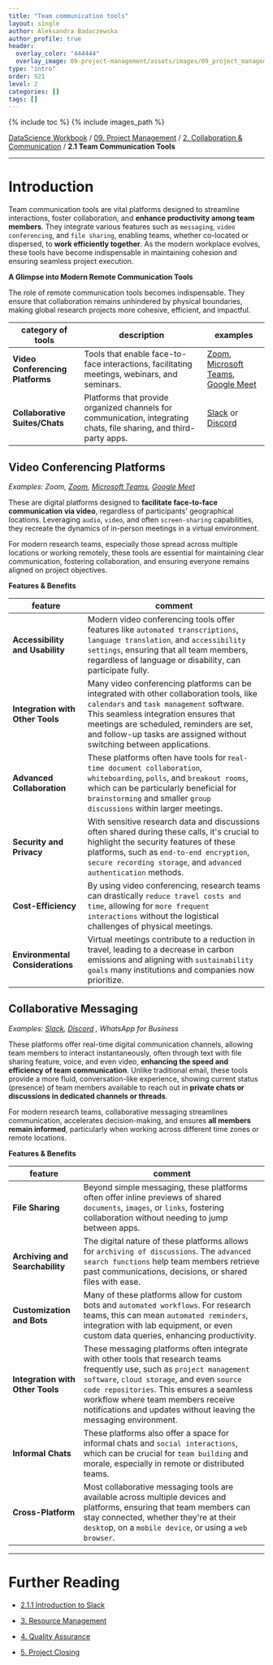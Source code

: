 ```yaml
---
title: "Team communication tools"
layout: single
author: Aleksandra Badaczewska
author_profile: true
header:
  overlay_color: "444444"
  overlay_image: 09-project-management/assets/images/09_project_management_banner.png
type: "intro"
order: 921
level: 2
categories: []
tags: []
---
```


{% include toc %}
{% include images_path %}

[DataScience Workbook](https://datascience.101workbook.org/) / [09. Project Management](../00-ProjectManagement-LandingPage.md) / [2. Collaboration & Communication](00-collaboration-communication.md) / **2.1 Team Communication Tools**

---


# Introduction

Team communication tools are vital platforms designed to streamline interactions, foster collaboration, and **enhance productivity among team members**. They integrate various features such as `messaging`, `video conferencing`, and `file sharing`, enabling teams, whether co-located or dispersed, to **work efficiently together**. As the modern workplace evolves, these tools have become indispensable in maintaining cohesion and ensuring seamless project execution.

**A Glimpse into Modern Remote Communication Tools**

The role of remote communication tools becomes indispensable. They ensure that collaboration remains unhindered by physical boundaries, making global research projects more cohesive, efficient, and impactful.

| category of tools | description | examples |
|-------------------|-------------|----------|
|**Video Conferencing Platforms**|Tools that enable face-to-face interactions, facilitating meetings, webinars, and seminars.|<a href="https://www.zoom.us/" target="_blank">Zoom</a>, <a href="https://www.microsoft.com/en-us/microsoft-teams/group-chat-software" target="_blank">Microsoft Teams</a>, <a href="https://meet.google.com/" target="_blank">Google Meet</a>|
|**Collaborative Suites/Chats**  |Platforms that provide organized channels for communication, integrating chats, file sharing, and third-party apps.|<a href="https://slack.com/" target="_blank">Slack</a> or <a href="https://discord.com/" target="_blank">Discord</a> |



## Video Conferencing Platforms

<i>Examples: Zoom, <a href="https://www.zoom.us/" target="_blank">Zoom</a>, <a href="https://www.microsoft.com/en-us/microsoft-teams/group-chat-software" target="_blank">Microsoft Teams</a>, <a href="https://meet.google.com/" target="_blank">Google Meet</a></i>

These are digital platforms designed to **facilitate face-to-face communication via video**, regardless of participants' geographical locations. Leveraging `audio`, `video`, and often `screen-sharing` capabilities, they recreate the dynamics of in-person meetings in a virtual environment.

For modern research teams, especially those spread across multiple locations or working remotely, these tools are essential for maintaining clear communication, fostering collaboration, and ensuring everyone remains aligned on project objectives.

**Features & Benefits**

| feature | comment |
|---------|---------|
|**Accessibility and Usability**|Modern video conferencing tools offer features like `automated transcriptions`, `language translation`, and `accessibility settings`, ensuring that all team members, regardless of language or disability, can participate fully.|
|**Integration with Other Tools**|Many video conferencing platforms can be integrated with other collaboration tools, like `calendars` and `task management` software. This seamless integration ensures that meetings are scheduled, reminders are set, and follow-up tasks are assigned without switching between applications.|
|**Advanced Collaboration**|These platforms often have tools for r`eal-time document collaboration`, `whiteboarding`, `polls`, and `breakout rooms`, which can be particularly beneficial for `brainstorming` and smaller `group discussions` within larger meetings.|
|**Security and Privacy**|With sensitive research data and discussions often shared during these calls, it's crucial to highlight the security features of these platforms, such as `end-to-end encryption`, `secure recording storage`, and `advanced authentication` methods.|
|**Cost-Efficiency**|By using video conferencing, research teams can drastically `reduce travel costs and time`, allowing for `more frequent interactions` without the logistical challenges of physical meetings.|
|**Environmental Considerations**|Virtual meetings contribute to a reduction in travel, leading to a decrease in carbon emissions and aligning with `sustainability goals` many institutions and companies now prioritize.|


## Collaborative Messaging

<i>Examples: <a href="https://slack.com/" target="_blank">Slack</a>, <a href="https://discord.com/" target="_blank">Discord</a> , WhatsApp for Business</i>

These platforms offer real-time digital communication channels, allowing team members to interact instantaneously, often through text with file sharing feature, voice, and even video, **enhancing the speed and efficiency of team communication**. Unlike traditional email, these tools provide a more fluid, conversation-like experience, showing current status (presence) of team members available to reach out in **private chats or discussions in dedicated channels or threads**.

For modern research teams, collaborative messaging streamlines communication, accelerates decision-making, and ensures **all members remain informed**, particularly when working across different time zones or remote locations.

**Features & Benefits**

| feature | comment |
|---------|---------|
|**File Sharing**|Beyond simple messaging, these platforms often offer inline previews of shared `documents`, `images`, or `links`, fostering collaboration without needing to jump between apps.|
|**Archiving and Searchability**|The digital nature of these platforms allows for `archiving of discussions`. The `advanced search functions` help team members retrieve past communications, decisions, or shared files with ease.|
|**Customization and Bots**|Many of these platforms allow for custom bots and `automated workflows`. For research teams, this can mean `automated reminders`, integration with lab equipment, or even custom data queries, enhancing productivity.|
|**Integration with Other Tools**|These messaging platforms often integrate with other tools that research teams frequently use, such as `project management software`, `cloud storage`, and even `source code repositories`. This ensures a seamless workflow where team members receive notifications and updates without leaving the messaging environment.|
|**Informal Chats**|These platforms also offer a space for informal chats and `social interactions`, which can be crucial for `team building` and morale, especially in remote or distributed teams.|
|**Cross-Platform**|Most collaborative messaging tools are available across multiple devices and platforms, ensuring that team members can stay connected, whether they're at their `deskto`p, on a `mobile device`, or using a `web browser`.|


___
# Further Reading
* [2.1.1 Introduction to Slack](02-intro-to-slack)

* [3. Resource Management](../02-MANAGEMENT/00-intro-resource-management)
* [4. Quality Assurance](../03-PRODUCTIVITY/00-quality-assurance)
* [5. Project Closing](../04-PUBLICATION/01-project-closing)
